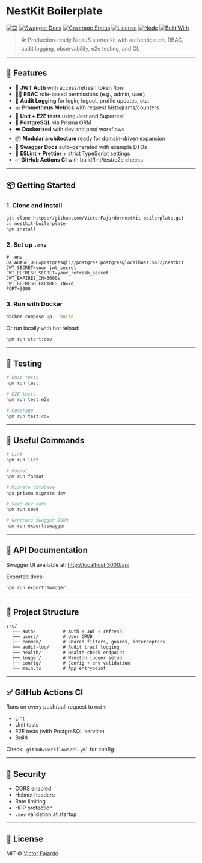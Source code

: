 # NestKit Boilerplate

[![CI](https://github.com/VictorFajardo/nestkit-backend/actions/workflows/ci.yml/badge.svg)](https://github.com/VictorFajardo/nestkit-backend/actions/workflows/ci.yml)
[![Swagger Docs](https://img.shields.io/badge/docs-swagger-blue)](https://victorfajardo.github.io/nestkit-backend/)
[![Coverage Status](https://codecov.io/github/VictorFajardo/nestkit-backend/graph/badge.svg?token=31ZT244MDH)](https://codecov.io/github/VictorFajardo/nestkit-backend)
[![License](https://img.shields.io/github/license/VictorFajardo/nestkit-backend.svg)](LICENSE)
[![Node](https://img.shields.io/badge/node-20.x-green.svg)](https://nodejs.org/)
[![Built With](https://img.shields.io/badge/built%20with-NestJS-red.svg)](https://nestjs.com/)

> 🛠️ Production-ready NestJS starter kit with authentication, RBAC, audit logging, observability, e2e testing, and CI.

---

## 🚀 Features

- 🔐 **JWT Auth** with access/refresh token flow
- 🧑‍⚖️ **RBAC** role-based permissions (e.g., admin, user)
- 🧾 **Audit Logging** for login, logout, profile updates, etc.
- 📊 **Prometheus Metrics** with request histograms/counters
- 🧪 **Unit + E2E tests** using Jest and Supertest
- 🐘 **PostgreSQL** via Prisma ORM
- ☁️ **Dockerized** with dev and prod workflows
- 📦 **Modular architecture** ready for domain-driven expansion
- 📄 **Swagger Docs** auto-generated with example DTOs
- 🧹 **ESLint + Prettier** + strict TypeScript settings
- ✅ **GitHub Actions CI** with build/lint/test/e2e checks

---

## 📦 Getting Started

### 1. Clone and install

```bash
git clone https://github.com/VictorFajardo/nestkit-boilerplate.git
cd nestkit-boilerplate
npm install
```

### 2. Set up `.env`

```env
# .env
DATABASE_URL=postgresql://postgres:postgres@localhost:5432/nestkit
JWT_SECRET=your_jwt_secret
JWT_REFRESH_SECRET=your_refresh_secret
JWT_EXPIRES_IN=3600s
JWT_REFRESH_EXPIRES_IN=7d
PORT=3000
```

### 3. Run with Docker

```bash
docker compose up --build
```

Or run locally with hot reload:

```bash
npm run start:dev
```

---

## 🧪 Testing

```bash
# Unit tests
npm run test

# E2E tests
npm run test:e2e

# Coverage
npm run test:cov
```

---

## 🧰 Useful Commands

```bash
# Lint
npm run lint

# Format
npm run format

# Migrate database
npx prisma migrate dev

# Seed dev data
npm run seed

# Generate Swagger JSON
npm run export:swagger
```

---

## 📘 API Documentation

Swagger UI available at: [http://localhost:3000/api](http://localhost:3000/api)

Exported docs:

```bash
npm run export:swagger
```

---

## 📁 Project Structure

```
src/
  ├── auth/          # Auth + JWT + refresh
  ├── users/         # User CRUD
  ├── common/        # Shared filters, guards, interceptors
  ├── audit-log/     # Audit trail logging
  ├── health/        # Health check endpoint
  ├── logger/        # Winston logger setup
  ├── config/        # Config + env validation
  └── main.ts        # App entrypoint
```

---

## ✅ GitHub Actions CI

Runs on every push/pull request to `main`:

- Lint
- Unit tests
- E2E tests (with PostgreSQL service)
- Build

Check `.github/workflows/ci.yml` for config.

---

## 🔐 Security

- CORS enabled
- Helmet headers
- Rate limiting
- HPP protection
- `.env` validation at startup

---

## 📄 License

MIT © [Victor Fajardo](https://github.com/VictorFajardo)
